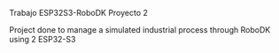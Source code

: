 Trabajo ESP32S3-RoboDK Proyecto 2

Project done to manage a simulated industrial process through RoboDK using 2 ESP32-S3 

